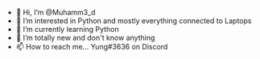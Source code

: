 - 👋 Hi, I’m @Muhamm3_d
- 👀 I’m interested in Python and mostly everything connected to Laptops
- 🌱 I’m currently learning Python
- 💞️ I’m totally new and don't know anything
- 📫 How to reach me... Yung#3636 on Discord

<!---
Yung777/Yung777 is a ✨ special ✨ repository because its `README.md` (this file) appears on your GitHub profile.
You can click the Preview link to take a look at your changes.
--->
